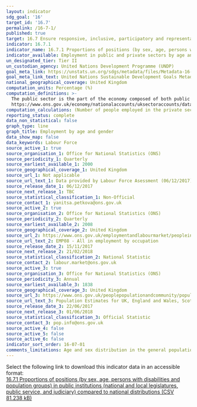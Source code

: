 ```yaml
---
layout: indicator
sdg_goal: '16'
target_id: '16.7'
permalink: /16-7-1/
published: true
target: 16.7 Ensure responsive, inclusive, participatory and representative decision-making at all levels
indicator: 16.7.1
indicator_name: 16.7.1 Proportions of positions (by sex, age, persons with disabilities and population groups) in public institutions (national and local legislatures, public service, and judiciary) compared to national distributions
indicator_available: Employment in public and private sectors by age and gender
un_designated_tier: Tier II
un_custodian_agency: United Nations Development Programme (UNDP)
goal_meta_link: https://unstats.un.org/sdgs/metadata/files/Metadata-16-07-01A.pdf
goal_meta_link_text: United Nations Sustainable Development Goals Metadata (PDF 4.0 MB)
national_geographical_coverage: United Kingdom
computation_units: Percentage (%)
computation_definitions: >-
  The public sector is the part of the economy composed of both public services and public enterprises. For further information please see Office for National Statistics, Public sector classification guide @
  https://www.ons.gov.uk/economy/nationalaccounts/uksectoraccounts/datasets/publicsectorclassificationguide.
computation_calculations: (Number of people employed in the private sector by sex or age grouping / Number of people employed in the private sector) * 100
reporting_status: complete
data_non_statistical: false
graph_type: line
graph_title: Employment by age and gender
data_show_map: false
data_keywords: Labour Force
source_active_1: true
source_organisation_1: Office for National Statistics (ONS)
source_periodicity_1: Quarterly
source_earliest_available_1: 2000
source_geographical_coverage_1: United Kingdom
source_url_1: Not applicable
source_url_text_1: Data provided by Labour Force Asessment (06/12/2017)
source_release_date_1: 06/12/2017
source_next_release_1: TBC
source_statistical_classification_1: Non-Official
source_contact_1: yanitsa.petkova@ons.gov.uk
source_active_2: true
source_organisation_2: Office for National Statistics (ONS)
source_periodicity_2: Quarterly
source_earliest_available_2: 2008
source_geographical_coverage_2: United Kingdom
source_url_2: https://www.ons.gov.uk/employmentandlabourmarket/peopleinwork/employmentandemployeetypes/datasets/allinemploymentbyoccupationemp08
source_url_text_2: EMP08 - All in employment by occupation
source_release_date_2: 15/11/2017
source_next_release_2: 21/02/2018
source_statistical_classification_2: National Statistic
source_contact_2: labour.market@ons.gov.uk
source_active_3: true
source_organisation_3: Office for National Statistics (ONS)
source_periodicity_3: Annual
source_earliest_available_3: 1838
source_geographical_coverage_3: United Kingdom
source_url_3: https://www.ons.gov.uk/peoplepopulationandcommunity/populationandmigration/populationestimates/datasets/populationestimatesforukenglandandwalesscotlandandnorthernireland
source_url_text_3: Population Estimates for UK, England and Wales, Scotland and Northern Ireland
source_release_date_3: 22/06/2017
source_next_release_3: 01/06/2018
source_statistical_classification_3: Official Statistic 
source_contact_3: pop.info@ons.gov.uk 
source_active_4: false
source_active_5: false
source_active_6: false
indicator_sort_order: 16-07-01
comments_limitations: Age and sex distribution in the general population is provided for representative comparison. Data follows the UN specification for this indicator. This indicator has not been identified in collaboration with topic experts.
---
```

Select the following link to download this indicator data in an accessible format:<br>[16.7.1 Proportions of positions (by sex, age, persons with disabilities and population groups) in public institutions (national and local legislatures, public service, and judiciary) compared to national distributions (CSV 81.238 kB)](https://sustainabledevelopment-uk.github.io/sdg-data/data/16-7-1.csv)